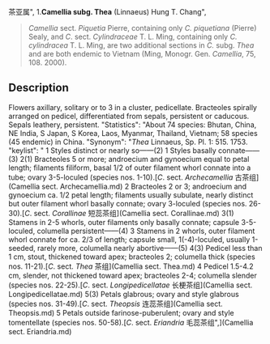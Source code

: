 茶亚属",
1.**Camellia subg. Thea** (Linnaeus) Hung T. Chang",

> *Camellia* sect. *Piquetia* Pierre, containing only *C. piquetiana* (Pierre) Sealy, and *C*. sect. *Cylindraceae* T. L. Ming, containing only *C. cylindracea* T. L. Ming, are two additional sections in *C.* subg. *Thea* and are both endemic to Vietnam (Ming, Monogr. Gen. *Camellia*, 75, 108. 2000).

## Description
Flowers axillary, solitary or to 3 in a cluster, pedicellate. Bracteoles spirally arranged on pedicel, differentiated from sepals, persistent or caducous. Sepals leathery, persistent.
  "Statistics": "About 74 species: Bhutan, China, NE India, S Japan, S Korea, Laos, Myanmar, Thailand, Vietnam; 58 species (45 endemic) in China.
  "Synonym": "*Thea* Linnaeus, Sp. Pl. 1: 515. 1753.
  "keylist": "
1 Styles distinct or nearly so——(2)
1 Styles basally connate——(3)
2(1) Bracteoles 5 or more; androecium and gynoecium equal to petal length; filaments filiform, basal 1/2 of outer filament whorl connate into a tube; ovary 3-5-loculed (species nos. 1-10).[*C*. sect. *Archecamellia* 古茶组](Camellia sect. Archecamellia.md)
2 Bracteoles 2 or 3; androecium and gynoecium ca. 1/2 petal length; filaments usually subulate, nearly distinct but outer filament whorl basally connate; ovary 3-loculed (species nos. 26-30).[*C*. sect. *Corallinae* 短蕊茶组](Camellia sect. Corallinae.md)
3(1) Stamens in 2-5 whorls, outer filaments only basally connate; capsule 3-5-loculed, columella persistent——(4)
3 Stamens in 2 whorls, outer filament whorl connate for ca. 2/3 of length; capsule small, 1(-4)-loculed, usually 1-seeded, rarely more, columella nearly abortive——(5)
4(3) Pedicel less than 1 cm, stout, thickened toward apex; bracteoles 2; columella thick (species nos. 11-21).[*C*. sect. *Thea* 茶组](Camellia sect. Thea.md)
4 Pedicel 1.5-4.2 cm, slender, not thickened toward apex; bracteoles 2-4; columella slender (species nos. 22-25).[*C*. sect. *Longipedicellatae* 长梗茶组](Camellia sect. Longipedicellatae.md)
5(3) Petals glabrous; ovary and style glabrous (species nos. 31-49).[*C*. sect. *Theopsis* 连蕊茶组](Camellia sect. Theopsis.md)
5 Petals outside farinose-puberulent; ovary and style tomentellate (species nos. 50-58).[*C*. sect. *Eriandria* 毛蕊茶组",](Camellia sect. Eriandria.md)
